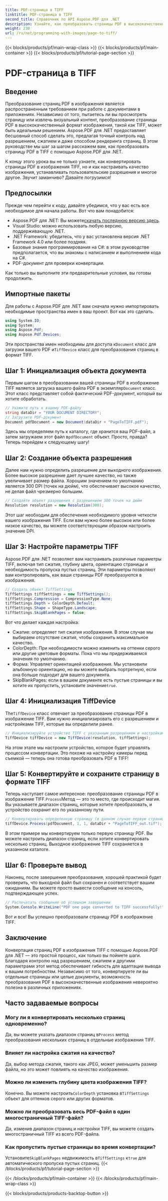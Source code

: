 ```yaml
---
title: PDF-страница в TIFF
linktitle: PDF-страница в TIFF
second_title: Справочник по API Aspose.PDF для .NET
description: Узнайте, как преобразовать страницы PDF в высококачественные изображения TIFF с помощью Aspose.PDF для .NET. Это пошаговое руководство охватывает разрешение, сжатие и многое другое.
weight: 230
url: /ru/net/programming-with-images/page-to-tiff/
---
```


{{< blocks/products/pf/main-wrap-class >}}
{{< blocks/products/pf/main-container >}}
{{< blocks/products/pf/tutorial-page-section >}}

# PDF-страница в TIFF

## Введение

Преобразование страниц PDF в изображения является распространенным требованием при работе с документами в приложениях. Независимо от того, пытаетесь ли вы просмотреть страницу или извлечь визуальный контент, преобразование страницы PDF в высококачественный формат изображения, такой как TIFF, может быть идеальным решением. Aspose.PDF для .NET предоставляет бесшовный способ сделать это, предлагая точный контроль над разрешением, сжатием и даже способом рендеринга страниц. В этом руководстве мы шаг за шагом расскажем вам, как преобразовать страницу PDF в TIFF с помощью Aspose.PDF для .NET.

К концу этого урока вы не только узнаете, как конвертировать страницы PDF в изображения TIFF, но и как настраивать качество изображения, устанавливать пользовательские разрешения и многое другое. Звучит заманчиво? Давайте погрузимся!

## Предпосылки

Прежде чем перейти к коду, давайте убедимся, что у вас есть все необходимое для начала работы. Вот что вам понадобится:

-  Aspose.PDF для .NET: Вы можете[скачать последнюю версию здесь](https://releases.aspose.com/pdf/net/).
- Visual Studio: можно использовать любую версию, поддерживающую .NET.
- .NET Framework: убедитесь, что у вас установлена версия .NET Framework 4.0 или более поздняя.
- Базовые знания программирования на C#: в этом руководстве предполагается, что вы знакомы с написанием и выполнением кода на C#.
- PDF-документ для проверки конвертации.

Как только вы выполните эти предварительные условия, вы готовы продолжить.

## Импортные пакеты

Для работы с Aspose.PDF для .NET вам сначала нужно импортировать необходимые пространства имен в ваш проект. Вот как это сделать.

```csharp
using System.IO;
using System;
using Aspose.Pdf;
using Aspose.Pdf.Devices;
```

 Эти пространства имен необходимы для доступа к`Document` класс для загрузки вашего PDF и`TiffDevice` класс для преобразования страниц в формат TIFF.

## Шаг 1: Инициализация объекта документа

 Первым шагом в преобразовании вашей страницы PDF в изображение TIFF является загрузка вашего файла PDF в экземпляр`Document` класс. Этот класс представляет собой фактический PDF-документ, который вы хотите обработать.

```csharp
// Укажите путь к вашему PDF-файлу
string dataDir = "YOUR DOCUMENT DIRECTORY";
// Загрузите PDF-документ
Document pdfDocument = new Document(dataDir + "PageToTIFF.pdf");
```

 Здесь мы определяем путь к каталогу, где хранится ваш PDF-файл, а затем загружаем этот файл в`pdfDocument` объект. Просто, правда? Теперь перейдем к следующему шагу!

## Шаг 2: Создание объекта разрешения

Далее нам нужно определить разрешение для выходного изображения. Более высокое разрешение дает лучшее качество, но также увеличивает размер файла. Хорошим значением по умолчанию является 300 DPI (точек на дюйм), что обеспечивает высокое качество, не делая файл чрезмерно большим.

```csharp
// Создайте объект разрешения с разрешением 300 точек на дюйм
Resolution resolution = new Resolution(300);
```

Этот шаг необходим для обеспечения необходимого уровня четкости вашего изображения TIFF. Если вам нужно более высокое или более низкое качество, вы можете соответствующим образом настроить значение DPI.

## Шаг 3: Настройте параметры TIFF

Aspose.PDF для .NET позволяет вам настраивать различные параметры TIFF, включая тип сжатия, глубину цвета, ориентацию страницы и необходимость пропуска пустых страниц. Эти параметры позволяют вам контролировать, как ваши страницы PDF преобразуются в изображения.

```csharp
// Создать объект TiffSettings
TiffSettings tiffSettings = new TiffSettings();
tiffSettings.Compression = CompressionType.None;
tiffSettings.Depth = ColorDepth.Default;
tiffSettings.Shape = ShapeType.Landscape;
tiffSettings.SkipBlankPages = false;
```

Вот что делает каждая настройка:
- Сжатие: определяет тип сжатия изображения. В этом случае мы выбираем отсутствие сжатия, чтобы сохранить максимальное качество.
- ColorDepth: При необходимости можно изменить на оттенки серого или другие цветовые форматы. Пока что мы придерживаемся значения по умолчанию.
- Форма: Управляет ориентацией изображения. Мы установили альбомную ориентацию, но вы можете выбрать портретную, если она больше подходит для вашего документа.
-  SkipBlankPages: если в вашем документе есть пустые страницы и вы хотите их пропустить, установите значение`true`.

## Шаг 4: Инициализация TiffDevice

 The`TiffDevice` класс отвечает за преобразование страницы PDF в изображение TIFF. Вам нужно инициализировать его с разрешением и настройками TIFF, которые вы определили ранее.

```csharp
// Инициализируйте устройство TIFF с указанным разрешением и настройками.
TiffDevice tiffDevice = new TiffDevice(resolution, tiffSettings);
```

На этом этапе мы настроили устройство, которое будет управлять процессом конвертации. Это похоже на настройку камеры перед съемкой — теперь она готова преобразовать PDF в TIFF!

## Шаг 5: Конвертируйте и сохраните страницу в формате TIFF

 Теперь наступает самое интересное: преобразование страницы PDF в изображение TIFF.`Process`Метод — это то место, где происходит магия. Вы указываете диапазон страниц, которые хотите преобразовать, и устройство сохранит его по указанному пути.

```csharp
// Конвертировать определенную страницу (в данном случае первую страницу) и сохранить ее как TIFF
tiffDevice.Process(pdfDocument, 1, 1, dataDir + "PageToTIFF_out.tif");
```

В этом примере мы конвертируем только первую страницу PDF. Вы можете настроить диапазон страниц, если хотите конвертировать несколько страниц. Выходное изображение TIFF сохраняется в указанном каталоге.

## Шаг 6: Проверьте вывод

Наконец, после завершения преобразования, хорошей практикой будет проверить, что выходной файл был сохранен и соответствует вашим ожиданиям. Вы можете просто вывести сообщение на консоль, подтверждающее успех.

```csharp
// Распечатать сообщение об успешном завершении
System.Console.WriteLine("PDF one page converted to TIFF successfully!");
```

Вот и все! Вы успешно преобразовали страницу PDF в изображение TIFF.

## Заключение

Конвертация страниц PDF в изображения TIFF с помощью Aspose.PDF для .NET — это простой процесс, как только вы поймете шаги. Благодаря контролю над разрешением, сжатием и другими параметрами этот метод обеспечивает гибкость для адаптации вывода к вашим потребностям. Независимо от того, конвертируете ли вы отдельные страницы или целые документы, возможность преобразования PDF в высококачественные изображения невероятно полезна в различных приложениях.

## Часто задаваемые вопросы

### Могу ли я конвертировать несколько страниц одновременно?
 Да, вы можете указать диапазон страниц в`Process` метод преобразования нескольких страниц в отдельные изображения TIFF.

### Влияет ли настройка сжатия на качество?
Да, выбор метода сжатия, такого как JPEG, может уменьшить размер файла, но это может повлиять на качество изображения.

### Можно ли изменить глубину цвета изображения TIFF?
 Конечно. Вы можете настроить`ColorDepth` установка в`TiffSettings` объект для оттенков серого или других форматов.

### Можно ли преобразовать весь PDF-файл в один многостраничный TIFF-файл?
Да, изменив диапазон страниц и настройки TIFF, вы можете создать многостраничный TIFF из всего PDF-файла.

### Как пропустить пустые страницы во время конвертации?
 Установите`SkipBlankPages` недвижимость в`TiffSettings` к`true` для автоматического пропуска пустых страниц.
{{< /blocks/products/pf/tutorial-page-section >}}

{{< /blocks/products/pf/main-container >}}
{{< /blocks/products/pf/main-wrap-class >}}

{{< blocks/products/products-backtop-button >}}
